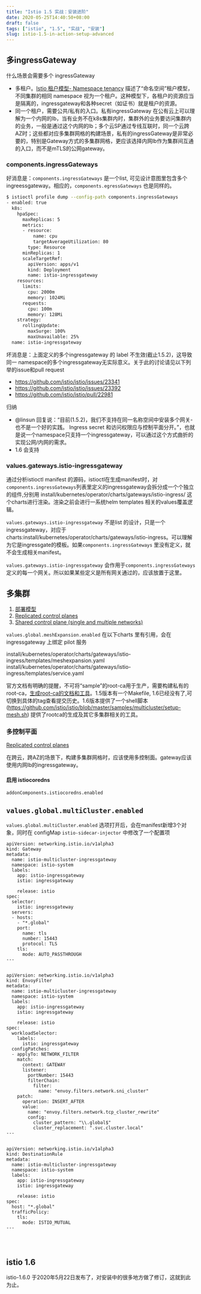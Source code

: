```yaml
---
title: "Istio 1.5 实战：安装进阶"
date: 2020-05-25T14:40:50+08:00
draft: false
tags: ["istio", "1.5", "实战", "安装"]
slug: istio-1.5-in-action-setup-advanced
---
```


## 多ingressGateway

什么场景会需要多个 ingressGateway

- 多租户。[Istio 租户模型- Namespace tenancy](https://istio.io/docs/ops/deployment/deployment-models/#namespace-tenancy) 描述了“命名空间”租户模型，不同集群的相同 namespace 视为一个租户。这种模型下，各租户的资源应当是隔离的，ingressgateway和各种secret（如证书）就是租户的资源。
- 同一个租户，需要公共/私有的入口。私有ingressGateway 在公有云上可以理解为一个内网的lb，当有业务不在k8s集群内时，集群外的业务要访问集群内的业务，一般是通过这个内网的lb；多个云SP通过专线互联时，同一个云跨AZ时；这些都对应多集群网格的构建场景，私有的ingressGateway是非常必要的，特别是Gateway方式的多集群网格，更应该选择内网lb作为集群间互通的入口，而不是mTLS的公网gateway。

### components.ingressGateways

好消息是：`components.ingressGateways` 是一个list, 可见设计意图里包含多个 ingreessgateway。相应的，`components.egressGateways` 也是同样的。

```sh
$ istioctl profile dump --config-path components.ingressGateways
- enabled: true
  k8s:
    hpaSpec:
      maxReplicas: 5
      metrics:
      - resource:
          name: cpu
          targetAverageUtilization: 80
        type: Resource
      minReplicas: 1
      scaleTargetRef:
        apiVersion: apps/v1
        kind: Deployment
        name: istio-ingressgateway
    resources:
      limits:
        cpu: 2000m
        memory: 1024Mi
      requests:
        cpu: 100m
        memory: 128Mi
    strategy:
      rollingUpdate:
        maxSurge: 100%
        maxUnavailable: 25%
  name: istio-ingressgateway
```

坏消息是：上面定义的多个ingressgateway 的 label 不生效(截止1.5.2)，这导致同一 namespace的多个ingressgateway无实际意义。关于此的讨论请见以下列举的issue和pull request

- https://github.com/istio/istio/issues/23341
- https://github.com/istio/istio/issues/23392
- https://github.com/istio/istio/pull/22981

归纳

- @linsun 回复说：“目前(1.5.2)，我们不支持在同一名称空间中安装多个网关-也不是一个好的实践。 Ingress secret 和访问权限应与控制平面分开。”，也就是说一个namespace只支持一个ingressgateway，可以通过这个方式曲折的实现公网/内网的需求。
- 1.6 会支持

### values.gateways.istio-ingressgateway

通过分析istioctl manifest 的源码，istioctl在生成manifest时，对`components.ingressGateways`列表里定义的ingressgateway会拆分成一个个独立的组件,分别用 install/kubernetes/operator/charts/gateways/istio-ingress/ 这个charts进行渲染。渲染之前会进行一系统helm templates 相关的values覆盖逻辑。

`values.gateways.istio-ingressgateway` 不是list 的设计，只是一个ingressgateway，对应于charts:install/kubernetes/operator/charts/gateways/istio-ingress。可以理解为它是ingressgate的模板。如果`components.ingressGateways` 里没有定义，就不会生成相关manifest。

`values.gateways.istio-ingressgateway` 会作用于`components.ingressGateways` 定义的每一个网关。所以如果某些定义是所有网关通过的，应该放置于这里。

## 多集群

1. [部署模型](https://istio.io/docs/ops/deployment/deployment-models)
1. [Replicated control planes](https://istio.io/docs/setup/install/multicluster/gateways/)
1. [Shared control plane (single and multiple networks)](https://istio.io/docs/setup/install/multicluster/shared/)

`values.global.meshExpansion.enabled` 在以下charts 里有引用，会在 ingressgateway 上绑定 pilot 服务

install/kubernetes/operator/charts/gateways/istio-ingress/templates/meshexpansion.yaml
install/kubernetes/operator/charts/gateways/istio-ingress/templates/service.yaml

官方文档有明确的提醒，不可将“sample”的root-ca用于生产，需要构建私有的root-ca，[生成root-ca的文档和工具](https://github.com/istio/istio/blob/master/samples/certs/README.md)。1.5版本有一个Makefile, 1.6已经没有了,可切换到具体的tag查看提交历史。1.6版本提供了一个shell脚本(https://github.com/istio/istio/blob/master/samples/multicluster/setup-mesh.sh) 提供了rootca的生成及其它多集群相关的工具。

### 多控制平面

[Replicated control planes](https://istio.io/docs/setup/install/multicluster/gateways/)

在跨云，跨AZ的场景下，构建多集群网格时，应该使用多控制面。gateway应该使用内网lb的ingressgateway。

#### 启用 istiocoredns

`addonComponents.istiocoredns.enabled`

## `values.global.multiCluster.enabled`

`values.global.multiCluster.enabled` 选项打开后，会在manifest新增3个对象，同时在 configMap `istio-sidecar-injector` 中修改了一个配置项

```
apiVersion: networking.istio.io/v1alpha3
kind: Gateway
metadata:
  name: istio-multicluster-ingressgateway
  namespace: istio-system
  labels:
    app: istio-ingressgateway
    istio: ingressgateway
    
    release: istio
spec:
  selector:
    istio: ingressgateway
  servers:
  - hosts:
    - "*.global"
    port:
      name: tls
      number: 15443
      protocol: TLS
    tls:
      mode: AUTO_PASSTHROUGH
---


apiVersion: networking.istio.io/v1alpha3
kind: EnvoyFilter
metadata:
  name: istio-multicluster-ingressgateway
  namespace: istio-system
  labels:
    app: istio-ingressgateway
    istio: ingressgateway
    
    release: istio
spec:
  workloadSelector:
    labels:
      istio: ingressgateway
  configPatches:
  - applyTo: NETWORK_FILTER
    match:
      context: GATEWAY
      listener:
        portNumber: 15443
        filterChain:
          filter:
            name: "envoy.filters.network.sni_cluster"
    patch:
      operation: INSERT_AFTER
      value:
        name: "envoy.filters.network.tcp_cluster_rewrite"
        config:
          cluster_pattern: "\\.global$"
          cluster_replacement: ".svc.cluster.local"
---


apiVersion: networking.istio.io/v1alpha3
kind: DestinationRule
metadata:
  name: istio-multicluster-ingressgateway
  namespace: istio-system
  labels:
    app: istio-ingressgateway
    istio: ingressgateway
    
    release: istio
spec:
  host: "*.global"
  trafficPolicy:
    tls:
      mode: ISTIO_MUTUAL
---


          
```


## istio 1.6

istio-1.6.0 于2020年5月22日发布了，对安装中的很多地方做了修订，这就到此为止。
